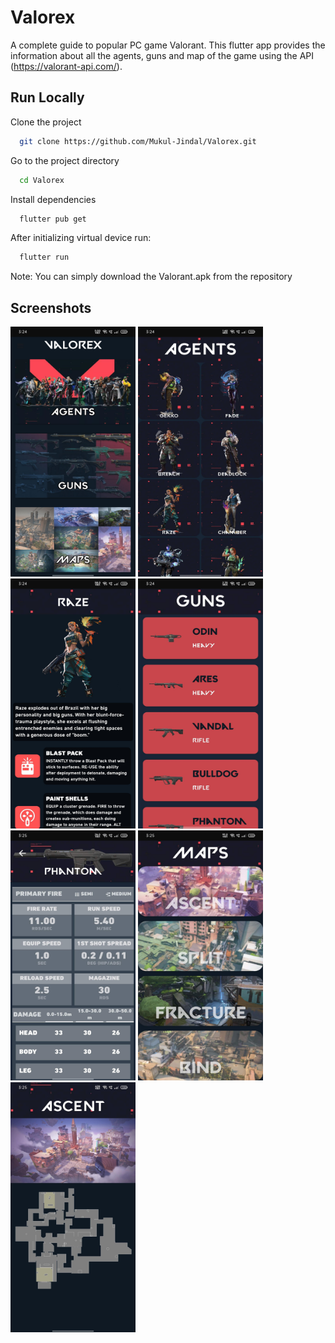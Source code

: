 
# Valorex

A complete guide to popular PC game Valorant. This flutter app provides the information about all the agents, guns and map of the game using the API (https://valorant-api.com/). 


## Run Locally

Clone the project

```bash
  git clone https://github.com/Mukul-Jindal/Valorex.git
```

Go to the project directory

```bash
  cd Valorex
```

Install dependencies

```bash
  flutter pub get
```

After initializing virtual device run: 

```bash
  flutter run
```

Note: You can simply download the Valorant.apk from the repository
## Screenshots

<div >
  <img src="/Screenshots/HomePage.jpg?raw=true" width="200px" height="400px" ></img>
  <img src="/Screenshots/AgentsList.jpg?raw=true" width="200px" height="400px" ></img>
  <img src="/Screenshots/SpecificAgent.jpg?raw=true" width="200px" height="400px" ></img>
  <img src="/Screenshots/GunList.jpg?raw=true" width="200px" height="400px" ></img>
  <img src="/Screenshots/GunStat.jpg?raw=true" width="200px" height="400px" ></img>
  <img src="/Screenshots/MapList.jpg?raw=true" width="200px" height="400px" ></img>
  <img src="/Screenshots/MapStat.jpg?raw=true" width="200px" height="400px" ></img>
</div>
